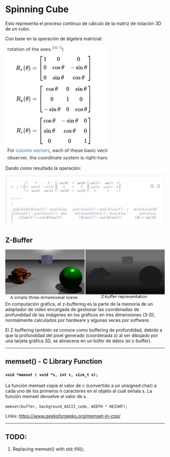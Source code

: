 # Spinning Cube

Esto representa el proceso continuo de cálculo de la matriz de rotación 3D de un cubo.

Con base en la operación de álgebra matricial:

![Matrix](assets/matrix.png)

Dando como resultado la operación:

![Result](assets/result%20matrix.png)

## Z-Buffer

![Z-Buffer](assets/z-buffer.png)
En computación gráfica, el z-buffering es la parte de la memoria de un adaptador de video encargada de gestionar las coordenadas de profundidad de las imágenes en los gráficos en tres dimensiones (3-D), normalmente calculados por hardware y algunas veces por software.

El Z-buffering también se conoce como buffering de profundidad, debido a que la profundidad del píxel generado (coordenada z) al ser dibujado por una tarjeta gráfica 3D, se almacena en un búfer de datos (el z-buffer).

---

## memset() - C Library Function

#### `void *memset ( void *s, int c, size_t n);`

La función memset copia el valor de c (convertido a un unsigned char) a cada uno de los primeros n caracteres en el objeto al cual señala s. La función memset devuelve el valor de s.

`memset(buffer, background_ASCII_code, WIDTH * HEIGHT);`

Links: https://www.geeksforgeeks.org/memset-in-cpp/

---

## TODO:

1. Replacing memset() with std::fill();
